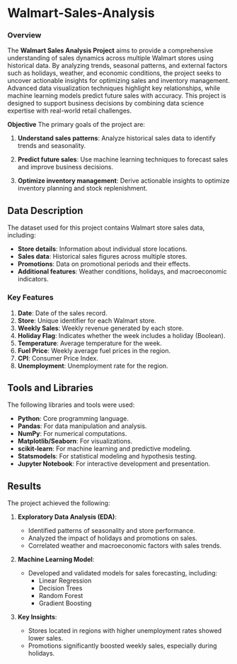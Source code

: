 # Walmart-Sales-Analysis

### Overview
The **Walmart Sales Analysis Project** aims to provide a comprehensive understanding of sales dynamics across multiple Walmart stores using historical data. By analyzing trends, seasonal patterns, and external factors such as holidays, weather, and economic conditions, the project seeks to uncover actionable insights for optimizing sales and inventory management. Advanced data visualization techniques highlight key relationships, while machine learning models predict future sales with accuracy. This project is designed to support business decisions by combining data science expertise with real-world retail challenges.

**Objective**
The primary goals of the project are:
1. **Understand sales patterns**: Analyze historical sales data to identify trends and seasonality.
   
2. **Predict future sales**: Use machine learning techniques to forecast sales and improve business decisions.
   
3. **Optimize inventory management**: Derive actionable insights to optimize inventory planning and stock replenishment.

## Data Description
The dataset used for this project contains Walmart store sales data, including:
- **Store details**: Information about individual store locations.
- **Sales data**: Historical sales figures across multiple stores.
- **Promotions**: Data on promotional periods and their effects.
- **Additional features**: Weather conditions, holidays, and macroeconomic indicators.

### Key Features
1. **Date**: Date of the sales record.
2. **Store**: Unique identifier for each Walmart store.
3. **Weekly Sales**: Weekly revenue generated by each store.
4. **Holiday Flag**: Indicates whether the week includes a holiday (Boolean).
5. **Temperature**: Average temperature for the week.
6. **Fuel Price**: Weekly average fuel prices in the region.
7. **CPI**: Consumer Price Index.
8. **Unemployment**: Unemployment rate for the region.

## Tools and Libraries
The following libraries and tools were used:
- **Python**: Core programming language.
- **Pandas**: For data manipulation and analysis.
- **NumPy**: For numerical computations.
- **Matplotlib/Seaborn**: For visualizations.
- **scikit-learn**: For machine learning and predictive modeling.
- **Statsmodels**: For statistical modeling and hypothesis testing.
- **Jupyter Notebook**: For interactive development and presentation.

## Results
The project achieved the following:
1. **Exploratory Data Analysis (EDA)**:
   - Identified patterns of seasonality and store performance.
   - Analyzed the impact of holidays and promotions on sales.
   - Correlated weather and macroeconomic factors with sales trends.

2. **Machine Learning Model**:
   - Developed and validated models for sales forecasting, including:
     - Linear Regression
     - Decision Trees
     - Random Forest
     - Gradient Boosting

3. **Key Insights**:
   - Stores located in regions with higher unemployment rates showed lower sales.
   - Promotions significantly boosted weekly sales, especially during holidays.
